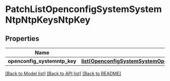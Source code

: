# PatchListOpenconfigSystemSystemNtpNtpKeysNtpKey

## Properties
Name | Type | Description | Notes
------------ | ------------- | ------------- | -------------
**openconfig_systemntp_key** | [**list[OpenconfigSystemSystemOpenconfigsystemsystemNtpNtpkeysNtpkey]**](OpenconfigSystemSystemOpenconfigsystemsystemNtpNtpkeysNtpkey.md) |  | [optional] 

[[Back to Model list]](../README.md#documentation-for-models) [[Back to API list]](../README.md#documentation-for-api-endpoints) [[Back to README]](../README.md)


